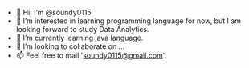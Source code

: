 - 👋 Hi, I’m @soundy0115
- 👀 I’m interested in learning programming language for now, but I am looking forward to study Data Analytics.
- 🌱 I’m currently learning java language.
- 💞️ I’m looking to collaborate on ...
- 📫 Feel free to mail 'soundy0115@gmail.com'.

<!---
soundy0115/soundy0115 is a ✨ special ✨ repository because its `README.md` (this file) appears on your GitHub profile.
You can click the Preview link to take a look at your changes.
--->
